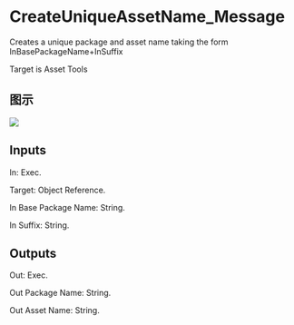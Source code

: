 # CreateUniqueAssetName_Message

Creates a unique package and asset name taking the form InBasePackageName+InSuffix

Target is Asset Tools

## 图示

![]($-20221218-18474188.png)

## Inputs

In: Exec.

Target: Object Reference.

In Base Package Name: String.

In Suffix: String.  

## Outputs

Out: Exec.

Out Package Name: String.

Out Asset Name: String.

